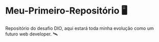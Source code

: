 # Meu-Primeiro-Repositório 🖥️
Repositório do desafio DIO, aqui estará toda minha evolução como um futuro web developer. 🛰️
